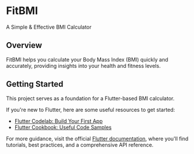 # FitBMI  

A Simple & Effective BMI Calculator  

## Overview  

FitBMI helps you calculate your Body Mass Index (BMI) quickly and accurately, providing insights into your health and fitness levels.  

## Getting Started  

This project serves as a foundation for a Flutter-based BMI calculator.  

If you're new to Flutter, here are some useful resources to get started:  

- [Flutter Codelab: Build Your First App](https://docs.flutter.dev/get-started/codelab)  
- [Flutter Cookbook: Useful Code Samples](https://docs.flutter.dev/cookbook)  

For more guidance, visit the official [Flutter documentation](https://docs.flutter.dev/), where you'll find tutorials, best practices, and a comprehensive API reference.  
